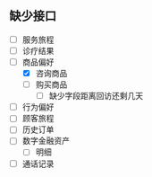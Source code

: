 ## 缺少接口

- [ ] 服务旅程
- [ ] 诊疗结果
- [ ] 商品偏好
    - [x] 咨询商品
    - [ ] 购买商品
        - [ ] 缺少字段距离回访还剩几天
- [ ] 行为偏好
- [ ] 顾客旅程
- [ ] 历史订单
- [ ] 数字金融资产
    - [ ] 明细
- [ ] 通话记录